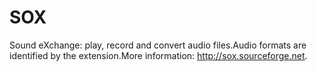 # SOX
Sound eXchange: play, record and convert audio files.Audio formats are identified by the extension.More information: http://sox.sourceforge.net.

